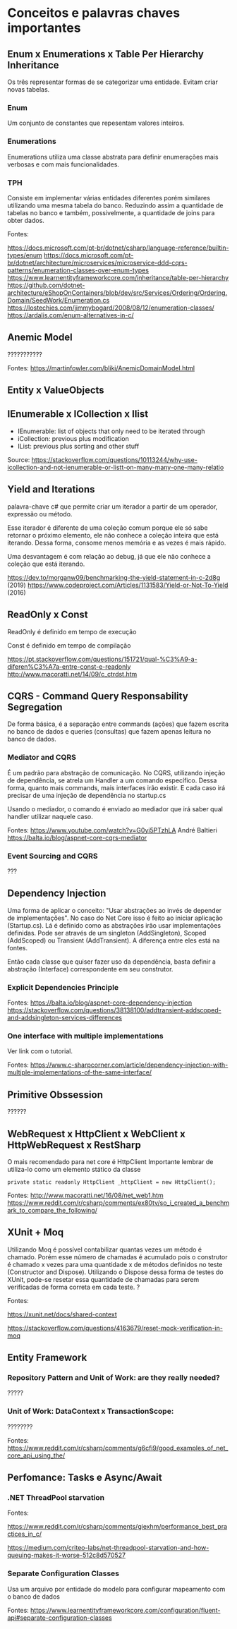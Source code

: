 # Conceitos e palavras chaves importantes

## Enum x Enumerations x Table Per Hierarchy Inheritance
Os três representar formas de se categorizar uma entidade. Evitam criar novas tabelas.

### Enum
Um conjunto de constantes que repesentam valores inteiros.

### Enumerations
Enumerations utiliza uma classe abstrata para definir enumerações mais verbosas e com mais funcionalidades.

### TPH
Consiste em implementar várias entidades diferentes porém similares utilizando uma mesma tabela do banco. Reduzindo assim a quantidade de tabelas no banco e também, possivelmente, a quantidade de joins para obter dados.

Fontes:

https://docs.microsoft.com/pt-br/dotnet/csharp/language-reference/builtin-types/enum
https://docs.microsoft.com/pt-br/dotnet/architecture/microservices/microservice-ddd-cqrs-patterns/enumeration-classes-over-enum-types
https://www.learnentityframeworkcore.com/inheritance/table-per-hierarchy
https://github.com/dotnet-architecture/eShopOnContainers/blob/dev/src/Services/Ordering/Ordering.Domain/SeedWork/Enumeration.cs
https://lostechies.com/jimmybogard/2008/08/12/enumeration-classes/
https://ardalis.com/enum-alternatives-in-c/


## Anemic Model
???????????

Fontes: 
https://martinfowler.com/bliki/AnemicDomainModel.html

## Entity x ValueObjects

## IEnumerable x ICollection x Ilist

- IEnumerable: list of objects that only need to be iterated through
- iCollection: previous plus modification
- IList: previous plus sorting and other stuff

Source: https://stackoverflow.com/questions/10113244/why-use-icollection-and-not-ienumerable-or-listt-on-many-many-one-many-relatio

## Yield and Iterations

palavra-chave c# que permite criar um iterador a partir de um operador, expressão ou método.

Esse iterador é diferente de uma coleção comum porque ele só sabe retornar o próximo elemento,
ele não conhece a coleção inteira que está iterando. Dessa forma, consome menos memória e as vezes é mais rápido.

Uma desvantagem é com relação ao debug, já que ele não conhece a coleção que está iterando.

https://dev.to/morganw09/benchmarking-the-yield-statement-in-c-2d8g (2019)
https://www.codeproject.com/Articles/1131583/Yield-or-Not-To-Yield (2016)


## ReadOnly x Const

ReadOnly é definido em tempo de execução

Const é definido em tempo de compilação 

https://pt.stackoverflow.com/questions/151721/qual-%C3%A9-a-diferen%C3%A7a-entre-const-e-readonly
http://www.macoratti.net/14/09/c_ctrdst.htm

## CQRS - Command Query Responsability Segregation
De forma básica, é a separação entre commands (ações) que fazem escrita no banco de dados
e queries (consultas) que fazem apenas leitura no banco de dados.

### Mediator and CQRS

É um padrão para abstração de comunicação.
No CQRS, utilizando injeção de dependência, se atrela um Handler a um comando específico.
Dessa forma, quanto mais commands, mais interfaces irão existir. E cada caso irá precisar
de uma injeção de dependência no startup.cs

Usando  o mediador, o comando é enviado ao mediador que irá saber qual handler utilizar naquele caso.

Fontes:
https://www.youtube.com/watch?v=G0yi5PTzhLA André Baltieri
https://balta.io/blog/aspnet-core-cqrs-mediator

### Event Sourcing and CQRS
???


## Dependency Injection
Uma forma de aplicar o conceito: "Usar abstrações ao invés de depender de implementações".
No caso do Net Core isso é feito ao iniciar aplicação (Startup.cs). Lá é definido como as abstrações
irão usar implementações definidas. Pode ser através de um singleton (AddSingleton), Scoped (AddScoped) ou Transient (AddTransient). A diferença entre eles está na fontes.

Então cada classe que quiser fazer uso da dependência, basta definir a abstração (Interface) correspondente
em seu construtor.

### Explicit Dependencies Principle

Fontes:
https://balta.io/blog/aspnet-core-dependency-injection
https://stackoverflow.com/questions/38138100/addtransient-addscoped-and-addsingleton-services-differences

### One interface with multiple implementations
Ver link com o tutorial.

Fontes:
https://www.c-sharpcorner.com/article/dependency-injection-with-multiple-implementations-of-the-same-interface/

## Primitive Obssession
??????

## WebRequest x HttpClient x WebClient x HttpWebRequest x RestSharp
O mais recomendado para net core é HttpClient
Importante lembrar de utiliza-lo como um elemento stático da classe

```
private static readonly HttpClient _httpClient = new HttpClient();
```

Fontes:
http://www.macoratti.net/16/08/net_web1.htm
https://www.reddit.com/r/csharp/comments/ex80tv/so_i_created_a_benchmark_to_compare_the_following/

## XUnit + Moq
Utilizando Moq é possível contabilizar quantas vezes um método é chamado. Porém esse número de chamadas é acumulado pois o construtor é chamado x vezes para uma quantidade x de métodos definidos no teste (Constructor and Dispose).
Utilizando o Dispose dessa forma de testes do XUnit, pode-se resetar essa quantidade de chamadas para serem verificadas de forma correta em cada teste.
?

Fontes:

https://xunit.net/docs/shared-context

https://stackoverflow.com/questions/4163679/reset-mock-verification-in-moq

## Entity Framework

### Repository Pattern and Unit of Work: are they really needed?
?????

### Unit of Work: DataContext x TransactionScope:
????????

Fontes:
https://www.reddit.com/r/csharp/comments/g6cfi9/good_examples_of_net_core_api_using_the/

## Perfomance: Tasks e Async/Await

### .NET ThreadPool starvation

Fontes:

https://www.reddit.com/r/csharp/comments/giexhm/performance_best_practices_in_c/

https://medium.com/criteo-labs/net-threadpool-starvation-and-how-queuing-makes-it-worse-512c8d570527

### Separate Configuration Classes
Usa um arquivo por entidade do modelo para configurar mapeamento com o banco de dados

Fontes:
https://www.learnentityframeworkcore.com/configuration/fluent-api#separate-configuration-classes
